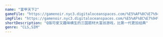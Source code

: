 ```yaml
---
name: "富甲天下2"
gameFile: "https://gamenoir.nyc3.digitaloceanspaces.com/%E5%AF%8C%E7%94%B2%E5%A4%A9%E4%B8%8B2/mk2.zip"
imgFile: "https://gamenoir.nyc3.digitaloceanspaces.com/%E5%AF%8C%E7%94%B2%E5%A4%A9%E4%B8%8B2/original.webp"
shortDescription: "Q版可爱又趣味横生的三国题材大富翁游戏，比第一代更加经典"
genre: "CLS,SIM"
---
```

